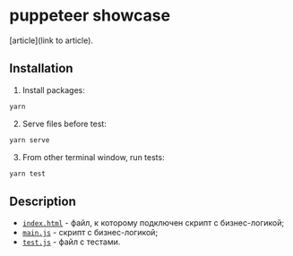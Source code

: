 # puppeteer showcase

[article](link to article).

## Installation

1. Install packages:
```sh
yarn
```

2. Serve files before test:
```sh
yarn serve
```

3. From other terminal window, run tests:
```sh
yarn test
```

## Description

- [`index.html`](./index.html) - файл, к которому подключен скрипт с бизнес-логикой;
- [`main.js`](./main.js) - скрипт с бизнес-логикой;
- [`test.js`](./test.js) - файл с тестами.
